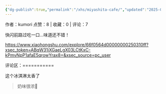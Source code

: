 ```yaml
---
{"dg-publish":true,"permalink":"/xhs/miyashita-cafe/","updated":"2025-03-17T23:02:56.339+08:00"}
---
```


作者：kumori
点赞：8   |   收藏：0   |   评论：7

快闪前路过吃一口…味道还不错！

https://www.xiaohongshu.com/explore/66f0564d00000000250310ff?xsec_token=ABqW31iXGaeLgX03LCtKxC-kPmvNpP1afaE5qrowYrax8=&xsec_source=pc_user

评论区：===========

这个冰淇淋太香了

> 奶味很浓🥺